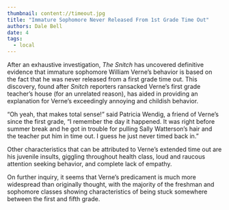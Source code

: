 ```yaml
---
thumbnail: content://timeout.jpg
title: "Immature Sophomore Never Released From 1st Grade Time Out"
authors: Dale Bell
date: 4
tags:
  - local
---
```


After an exhaustive investigation, *The Snitch* has uncovered definitive evidence that immature sophomore William Verne’s behavior is based on the fact that he was never released from a first grade time out. This discovery, found after *Snitch* reporters ransacked Verne’s first grade teacher’s house (for an unrelated reason), has aided in providing an explanation for Verne’s exceedingly annoying and childish behavior. 

“Oh yeah, that makes total sense!” said Patricia Wendig, a friend of Verne’s since the first grade, “I remember the day it happened. It was right before summer break and he got in trouble for pulling Sally Watterson’s hair and the teacher put him in time out. I guess he just never timed back in.”

Other characteristics that can be attributed to Verne’s extended time out are his juvenile insults, giggling throughout health class, loud and raucous attention seeking behavior, and complete lack of empathy. 

On further inquiry, it seems that Verne’s predicament is much more widespread than originally thought, with the majority of the freshman and sophomore classes showing characteristics of being stuck somewhere between the first and fifth grade.

